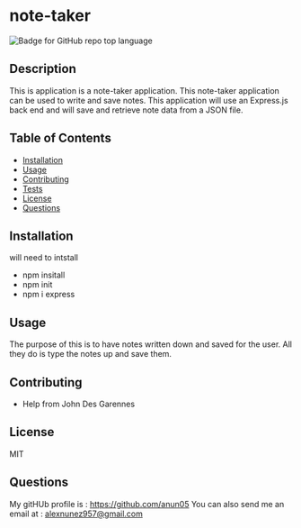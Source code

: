 # note-taker
  ![Badge for GitHub repo top language](https://img.shields.io/static/v1?label=License&message=MIT&color=brightgreen) 
  

  ## Description
  This is application is a note-taker application. This note-taker application can be used to write and save notes. This application will use an Express.js back end and will save and retrieve note data from a JSON file.


  ## Table of Contents
  * [Installation](#installation)
  * [Usage](#Usage)
  * [Contributing](#Contributing)
  * [Tests](#Tests)
  * [License](#License)
  * [Questions](#Questions)

  ## Installation
  will need to intstall 
  - npm insitall 
  - npm init 
  - npm i express
 

  ## Usage
  The purpose of this is to have notes written down and saved for the user. All they do is type the notes up and save them. 


  ## Contributing
  - Help from John Des Garennes
  

  ## License
  MIT

  ## Questions
  My gitHUb profile is : https://github.com/anun05
  You can also send me an email at : alexnunez957@gmail.com

